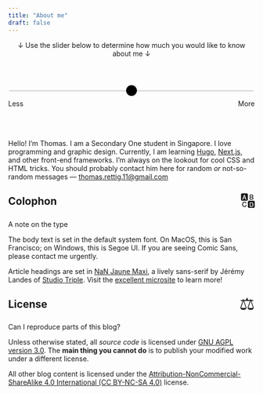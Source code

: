 ```yaml
---
title: "About me"
draft: false
---
```

<style>
  @import url('https://fonts.googleapis.com/css2?family=Flow+Circular&display=swap');

  .about-slider-container {
  	display: flex;
  	flex-wrap: wrap;
  	justify-content: space-between;
  	margin: 4rem auto;
  	width: 100%;
  	font-family: var(--body-font);
  }

  label {
    font-family: var(--code-font);
  }

  .about-slider {
  	  -webkit-appearance: none;
      background: #ddd;
      border-radius: 10px;
      width: 100%;
      height: 3.5px;
      outline: none;
  }

  .about-slider::-webkit-slider-thumb {
      -webkit-appearance: none;
      appearance: none;
      border-radius: 100%;
      width: 22px;
      height: 22px;
      background: black;
      cursor: ew-resize;
      transition: 0.2s;
  }

  .about-slider::-webkit-slider-thumb:hover {
  	width: 30px;
  	height: 30px;
  }


  .about-slider-container input {
  	margin-bottom: 1rem;
  	width: 100%;
  }

  .about-copy section {
  	display: none;
  }

  .about-copy section.visible {
  	display: block;
  }
  
  .text-center {
    text-align: center;
  }

/*  .infobox > h2.colophon::before {
    content: '🔠';
    font-weight: normal;
    margin-left: -5px;
    margin-right: 2px;
    font-size: 90%;
}*/

  .emoji {
    margin-top: -10px;
    user-select: none;
    font-size: 35px;
    font-weight: normal;
  }

  .whatever {
    display: flex;
    justify-content: space-between;
  }

</style>

<p class="text-center">↓ Use the slider below to determine how much you would like to know about me ↓</p>

<div class="about-slider-container">
  <input type="range" min="1" max="5" value="3" step="1" class="about-slider" id="aboutRange" role="slider" title="Slide horizontally!">
  <label class="about-min">Less</label>
  <label class="about-max">More</label>
</div>

<div class="about-copy">
  <section value="1" style="font-size: 35px;user-select:none;">
    <p aria-label="Boy emoji, waving hand emoji, school building emoji, books emoji, and man technologist emoji">👦🏻👋🏻🏫📚👨🏻‍💻</p>
  </section>

  <section value="2">
    <p>Hi! I am a Secondary One student in Singapore. I love programming and graphic design. I am currently learning about web development. I have an email address: <a href="mailto:thomas.rettig.11@gmail.com" title="email link">thomas.rettig.11@gmail.com</a></p>
  </section>

  <section class="visible" value="3">
   	<p>Hello! I’m Thomas. I am a Secondary One student in Singapore. I love programming and graphic design. Currently, I am learning <a href="https://gohugo.io/">Hugo</a>, <a href="https://nextjs.org/">Next.js</a>, and other front-end frameworks. I’m always on the lookout for cool <smcp>CSS</smcp> and <smcp>HTML</smcp> tricks. You should probably contact him here for random <em>or</em> not-so-random messages — <a href="mailto:thomas.rettig.11@gmail.com">thomas.rettig.11@gmail.com</a></p>
  </section>

  <section value="4">
   <p>Hello! I’m Thomas and am a Secondary One student in Singapore, studying in Catholic High School. I love programming (more specifically, web development) and graphic design (more specifically, typography). Currently, I am learning <a href="https://gohugo.io/">Hugo</a>, <a href="https://nextjs.org/">Next.js</a>, and other front-end frameworks. I’m always on the lookout for cool <smcp>CSS</smcp> and <smcp>HTML</smcp> tricks. Contact me here for random <em>or</em> not-so-random messages — <a href="mailto:thomas.rettig.11@gmail.com" title="email link">thomas.rettig.11@gmail.com</a></p>
  </section>

  <section value="5">
    <p>Hello! Thanks for sliding all the way to the end.</p>
    <p>I’m Thomas, and am a Secondary One student in Singapore, studying in Catholic High School. I love programming (more specifically, web development) and graphic design (more specifically, typography). I do not have a favourite typeface. Currently, I am learning <a href="https://gohugo.io/">Hugo</a>, <a href="https://nextjs.org/">Next.js</a>, and other front-end frameworks. I’m always on the lookout for cool <smcp>CSS</smcp> and <smcp>HTML</smcp> tricks.</p>
    <p>In school, I am in the Music Elective Programme <smcp>(MEP)</smcp>, which I enjoy thoroughly. My co-curricular activity is <smcp>ION</smcp>, which is an infocomm technology society. It’s fun, but also has its <a href="../posts/my-awful-cca-trainer/">downsides</a>. Contact me here for random <em>or</em> not-so-random messages — <a href="mailto:thomas.rettig.11@gmail.com" title="email link">thomas.rettig.11@gmail.com</a>. If you’re interested in reading some stuff that I wrote, check my <a href="..">blog</a>.</p>
  </section>
</div>

<div class="infobox">
<h2 class="whatever">Colophon<span class="emoji" title="latin uppercase emoji">🔠</span></h2>
<span role="note">A note on the type</span>
<p>The body text is set in the default system font. On MacOS, this is San Francisco; on Windows, this is Segoe UI. If you are seeing Comic Sans, please contact me urgently.
<p>Article headings are set in <a href="https://www.nan.xyz/fonts/nan-jaune/" target="blank">NaN Jaune Maxi</a>, a lively sans-serif by Jérémy Landes of <a href="https://studiotriple.fr/" target="blank">Studio Triple</a>. Visit the <a href="http://www.sanssheriff.wtf/" target="blank">excellent microsite</a> to learn more!</p>
</div>

<div class="infobox">
<h2 class="whatever">License<span class="emoji" title="balance scale emoji">⚖️</span></h2>
<span role="note">Can I reproduce parts of this blog?</span>
  <p>Unless otherwise stated, all <em>source code</em> is licensed under <a href="https://www.gnu.org/licenses/agpl-3.0.en.html" target="blank">GNU AGPL version 3.0</a>. The <b>main thing you cannot do</b> is to publish your modified work under a different license.</p>
  <p>All other blog content is licensed under the <a href="https://creativecommons.org/licenses/by-nc-sa/4.0/" target="blank">Attribution-NonCommercial-ShareAlike 4.0 International (CC BY-NC-SA 4.0)</a> license.</p>
</div>

  <script src="https://code.jquery.com/jquery-3.6.0.min.js"></script>
  <script>

var rangeSlider = function(){
  var slider = $('.about-slider-container'),
      range = $('.about-slider'),
      value = $('.about-slider__value');

  slider.each(function(){

    value.each(function(){
      var value = $(this).prev().attr('value');
      $(this).html(value);
    });

    range.on('input', function(){
      var currentValue = $(this).val()
      // var previousValue = parseInt($(this).val()) - 1
      // var nextValue = parseInt($(this).val()) + 1

      var currentSection = $("section[value='" + currentValue + "']")
      // var previousSection = $("section[value='" + previousValue + "']")
      // var nextSection = $("section[value='" + nextValue + "']")

      currentSection.addClass("visible");
      $("section").not(currentSection).removeClass("visible");
      // nextSection.removeClass("visible");
      // previousSection.removeClass("visible");
    });
  });
};

rangeSlider();
</script>